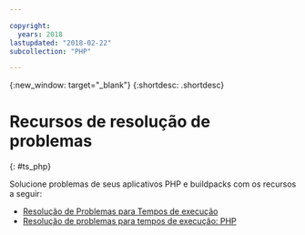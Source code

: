 ```yaml
---

copyright:
  years: 2018
lastupdated: "2018-02-22"
subcollection: "PHP"

---
```


{:new_window: target="_blank"}
{:shortdesc: .shortdesc}

# Recursos de resolução de problemas
{: #ts_php}

Solucione problemas de seus aplicativos PHP e buildpacks com os recursos a seguir:

* [Resolução de Problemas para Tempos de execução](docs/runtimes-common/ts_runtimes.html#runtimes)
* [Resolução de problemas para tempos de execução: PHP](docs/runtimes-common/ts_runtimes.html#ts_php)
